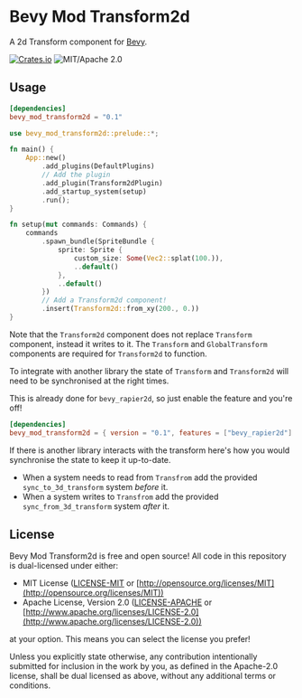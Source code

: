 # Bevy Mod Transform2d
A 2d Transform component for [Bevy](https://github.com/bevyengine/bevy).

[![Crates.io](https://img.shields.io/crates/v/bevy_mod_transform2d.svg)](https://crates.io/crates/bevy_mod_transform2d)
![MIT/Apache 2.0](https://img.shields.io/badge/license-MIT%2FApache-blue.svg)

## Usage
```toml
[dependencies]
bevy_mod_transform2d = "0.1"
```
```rust
use bevy_mod_transform2d::prelude::*;

fn main() {
    App::new()
        .add_plugins(DefaultPlugins)
        // Add the plugin
        .add_plugin(Transform2dPlugin)
        .add_startup_system(setup)
        .run();
}

fn setup(mut commands: Commands) {
    commands
        .spawn_bundle(SpriteBundle {
            sprite: Sprite {
                custom_size: Some(Vec2::splat(100.)),
                ..default()
            },
            ..default()
        })
        // Add a Transform2d component!
        .insert(Transform2d::from_xy(200., 0.))
}
```

Note that the `Transform2d` component does not replace `Transform` component, instead it writes to it. The `Transform` and `GlobalTransform` components are required for `Transform2d` to function.

To integrate with another library the state of `Transform` and `Transform2d` will need to be synchronised at the right times.

This is already done for `bevy_rapier2d`, so just enable the feature and you're off!

```toml
[dependencies]
bevy_mod_transform2d = { version = "0.1", features = ["bevy_rapier2d"] }
```

If there is another library interacts with the transform here's how you would synchronise the state to keep it up-to-date.

* When a system needs to read from `Transfrom` add the provided `sync_to_3d_transform` system *before* it.
* When a system writes to `Transfrom` add the provided `sync_from_3d_transform` system *after* it.

## License

Bevy Mod Transform2d is free and open source! All code in this repository is dual-licensed under either:

* MIT License ([LICENSE-MIT](LICENSE-MIT) or [http://opensource.org/licenses/MIT](http://opensource.org/licenses/MIT))
* Apache License, Version 2.0 ([LICENSE-APACHE](LICENSE-APACHE) or [http://www.apache.org/licenses/LICENSE-2.0](http://www.apache.org/licenses/LICENSE-2.0))

at your option. This means you can select the license you prefer!

Unless you explicitly state otherwise, any contribution intentionally submitted
for inclusion in the work by you, as defined in the Apache-2.0 license, shall be dual licensed as above, without any
additional terms or conditions.
